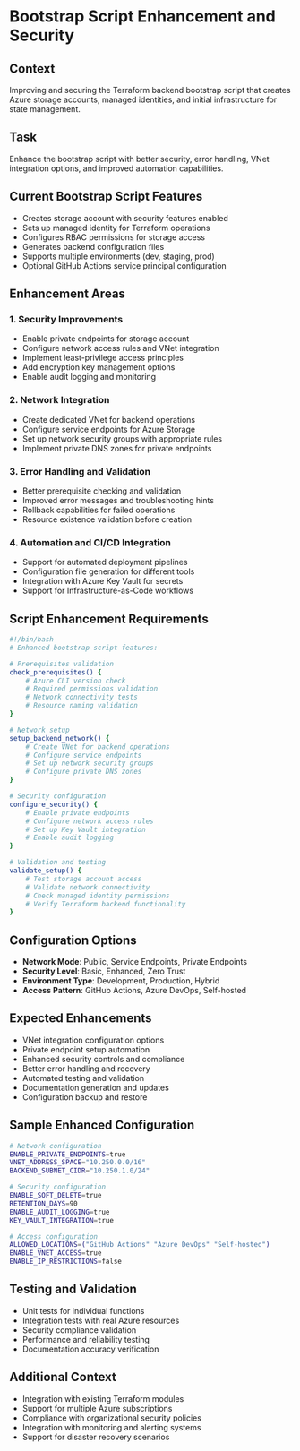 # Bootstrap Script Enhancement and Security

## Context
Improving and securing the Terraform backend bootstrap script that creates Azure storage accounts, managed identities, and initial infrastructure for state management.

## Task
Enhance the bootstrap script with better security, error handling, VNet integration options, and improved automation capabilities.

## Current Bootstrap Script Features
- Creates storage account with security features enabled
- Sets up managed identity for Terraform operations
- Configures RBAC permissions for storage access
- Generates backend configuration files
- Supports multiple environments (dev, staging, prod)
- Optional GitHub Actions service principal configuration

## Enhancement Areas

### 1. Security Improvements
- Enable private endpoints for storage account
- Configure network access rules and VNet integration
- Implement least-privilege access principles
- Add encryption key management options
- Enable audit logging and monitoring

### 2. Network Integration
- Create dedicated VNet for backend operations
- Configure service endpoints for Azure Storage
- Set up network security groups with appropriate rules
- Implement private DNS zones for private endpoints

### 3. Error Handling and Validation
- Better prerequisite checking and validation
- Improved error messages and troubleshooting hints
- Rollback capabilities for failed operations
- Resource existence validation before creation

### 4. Automation and CI/CD Integration
- Support for automated deployment pipelines
- Configuration file generation for different tools
- Integration with Azure Key Vault for secrets
- Support for Infrastructure-as-Code workflows

## Script Enhancement Requirements
```bash
#!/bin/bash
# Enhanced bootstrap script features:

# Prerequisites validation
check_prerequisites() {
    # Azure CLI version check
    # Required permissions validation
    # Network connectivity tests
    # Resource naming validation
}

# Network setup
setup_backend_network() {
    # Create VNet for backend operations
    # Configure service endpoints
    # Set up network security groups
    # Configure private DNS zones
}

# Security configuration
configure_security() {
    # Enable private endpoints
    # Configure network access rules
    # Set up Key Vault integration
    # Enable audit logging
}

# Validation and testing
validate_setup() {
    # Test storage account access
    # Validate network connectivity
    # Check managed identity permissions
    # Verify Terraform backend functionality
}
```

## Configuration Options
- **Network Mode**: Public, Service Endpoints, Private Endpoints
- **Security Level**: Basic, Enhanced, Zero Trust
- **Environment Type**: Development, Production, Hybrid
- **Access Pattern**: GitHub Actions, Azure DevOps, Self-hosted

## Expected Enhancements
- VNet integration configuration options
- Private endpoint setup automation
- Enhanced security controls and compliance
- Better error handling and recovery
- Automated testing and validation
- Documentation generation and updates
- Configuration backup and restore

## Sample Enhanced Configuration
```bash
# Network configuration
ENABLE_PRIVATE_ENDPOINTS=true
VNET_ADDRESS_SPACE="10.250.0.0/16"
BACKEND_SUBNET_CIDR="10.250.1.0/24"

# Security configuration
ENABLE_SOFT_DELETE=true
RETENTION_DAYS=90
ENABLE_AUDIT_LOGGING=true
KEY_VAULT_INTEGRATION=true

# Access configuration
ALLOWED_LOCATIONS=("GitHub Actions" "Azure DevOps" "Self-hosted")
ENABLE_VNET_ACCESS=true
ENABLE_IP_RESTRICTIONS=false
```

## Testing and Validation
- Unit tests for individual functions
- Integration tests with real Azure resources
- Security compliance validation
- Performance and reliability testing
- Documentation accuracy verification

## Additional Context
- Integration with existing Terraform modules
- Support for multiple Azure subscriptions
- Compliance with organizational security policies
- Integration with monitoring and alerting systems
- Support for disaster recovery scenarios
